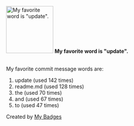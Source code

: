 <img src="https://my-badges.github.io/my-badges/favorite-word.png" alt="My favorite word is &quot;update&quot;." title="My favorite word is &quot;update&quot;." width="128">
<strong>My favorite word is &quot;update&quot;.</strong>
<br><br>

My favorite commit message words are:

1. update (used 142 times)
2. readme.md (used 128 times)
3. the (used 70 times)
4. and (used 67 times)
5. to (used 47 times)


Created by <a href="https://github.com/my-badges/my-badges">My Badges</a>